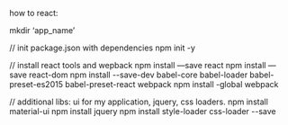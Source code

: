how to react:

mkdir ‘app_name’

// init package.json with dependencies
npm init -y

// install react tools and wepback
npm install —save react
npm install —save react-dom 
npm install --save-dev babel-core babel-loader babel-preset-es2015 babel-preset-react webpack
npm install -global webpack

// additional libs: ui for my application, jquery, css loaders.
npm install material-ui
npm install jquery
npm install style-loader css-loader --save